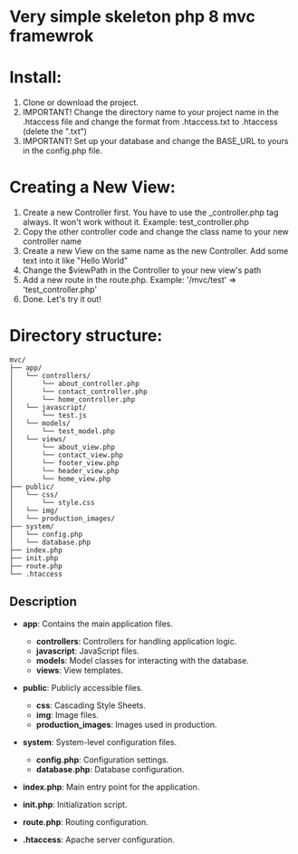 # Very simple skeleton php 8 mvc framewrok

# Install:
1. Clone or download the project.
2. IMPORTANT! Change the directory name to your project name in the .htaccess file and change the format from .htaccess.txt to .htaccess (delete the ".txt")
3. IMPORTANT! Set up your database and change the BASE_URL to yours in the config.php file.

# Creating a New View: 
1. Create a new Controller first. You have to use the _controller.php tag always. It won't work without it. Example: test_controller.php
2. Copy the other controller code and change the class name to your new controller name
3. Create a new View on the same name as the new Controller. Add some text into it like "Hello World"
4. Change the $viewPath in the Controller to your new view's path
5. Add a new route in the route.php. Example: '/mvc/test' => 'test_controller.php'
6. Done. Let's try it out!

# Directory structure:
```
mvc/ 
├── app/ 
│   └── controllers/ 
│       └── about_controller.php
│       └── contact_controller.php
│       └── home_controller.php
│   └── javascript/
│       └── test.js
│   └── models/ 
│       └── test_model.php 
│   └── views/ 
│       └── about_view.php 
│       └── contact_view.php 
│       └── footer_view.php 
│       └── header_view.php 
│       └── home_view.php 
├── public/ 
│   └── css/
│       └── style.css 
│   └── img/ 
│   └── production_images/
├── system/ 
│   └── config.php 
│   └── database.php 
├── index.php 
├── init.php 
├── route.php 
└── .htaccess
```

## Description

- **app**: Contains the main application files.
  - **controllers**: Controllers for handling application logic.
  - **javascript**: JavaScript files.
  - **models**: Model classes for interacting with the database.
  - **views**: View templates.

- **public**: Publicly accessible files.
  - **css**: Cascading Style Sheets.
  - **img**: Image files.
  - **production_images**: Images used in production.

- **system**: System-level configuration files.
  - **config.php**: Configuration settings.
  - **database.php**: Database configuration.

- **index.php**: Main entry point for the application.
- **init.php**: Initialization script.
- **route.php**: Routing configuration.
- **.htaccess**: Apache server configuration.
